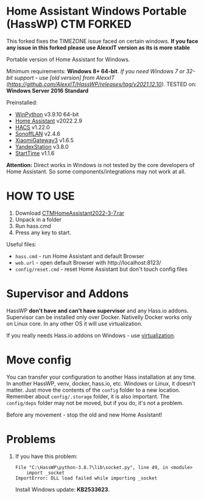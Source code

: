 # Home Assistant Windows Portable (HassWP) CTM FORKED

This forked fixes the TIMEZONE issue faced on certain windows. **If you face any issue in this forked please use AlexxIT version as its is more stable**

Portable version of Home Assistant for Windows.

Minimum requirements: **Windows 8+ 64-bit**. *If you need Windows 7 or 32-bit support - use [old version] from AlexxIT (https://github.com/AlexxIT/HassWP/releases/tag/v2021.12.10).*
TESTED on: **Windows Server 2016 Standard**


Preinstalled:

- [WinPython](https://winpython.github.io/) v3.9.10 64-bit
- [Home Assistant](https://www.home-assistant.io/) v2022.2.9
- [HACS](https://hacs.xyz/) v1.22.0
- [SonoffLAN](https://github.com/AlexxIT/SonoffLAN) v2.4.6
- [XiaomiGateway3](https://github.com/AlexxIT/XiaomiGateway3) v1.6.5
- [YandexStation](https://github.com/AlexxIT/YandexStation) v3.8.0
- [StartTime](https://github.com/AlexxIT/StartTime) v1.1.6


**Attention:** Direct works in Windows is not tested by the core developers of Home Assistant. So some components/integrations may not work at all.

# HOW TO USE

1. Download [CTMHomeAssistant2022-3-7.rar](https://github.com/ctmaqil/HassWP/releases/latest)
2. Unpack in a folder
3. Run hass.cmd
4. Press any key to start.

Useful files:

- `hass.cmd` - run Home Assistant and default Browser
- `web.url` - open default Browser with http://localhost:8123/
- `config/reset.cmd` - reset Home Assistant but don't touch config files

# Supervisor and Addons

HassWP **don't have and can't have supervisor** and any Hass.io addons. Supervisor can be installed only over Docker. Nativelly Docker works only on Linux core. In any other OS it will use virtualization.

If you really needs Hass.io addons on Windows - use [virtualization](https://www.home-assistant.io/installation/windows).

# Move config

You can transfer your configuration to another Hass installation at any time. In another HassWP, venv, docker, hass.io, etc. Windows or Linux, it doesn't matter. Just move the contents of the `config` folder to a new location. Remember about `config/.storage` folder, it is also important. The `config/deps` folder may not be moved, but if you do, it's not a problem.

Before any movement - stop the old and new Home Assistant!

# Problems

1. If you have this problem:

   ```
   File "C:\HassWP\python-3.8.7\lib\socket.py", line 49, in <module>
       import _socket
   ImportError: DLL load failed while importing _socket
   ```
   
   Install Windows update: **KB2533623**.
